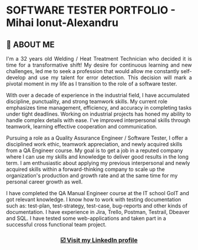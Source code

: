 # SOFTWARE TESTER PORTFOLIO - Mihai Ionut-Alexandru

## <a name="aboutme">:mag_right: ABOUT ME</a>

<p align="justify">I'm a 32 years old Welding / Heat Treatment Technician who decided it is time for a transformative shift! My desire for continuous learning and new challenges, led me to seek a profession that would allow me constantly self-develop and use my talent for error detection. This decision will mark a pivotal moment in my life as I transition to the role of a software tester.

With over a decade of experience in the industrial field, I have accumulated discipline, punctuality, and strong teamwork skills. My current role emphasizes time management, efficiency, and accuracy in completing tasks under tight deadlines. Working on industrial projects has honed my ability to handle complex details with ease. I've improved interpersonal skills through teamwork, learning effective cooperation and communication.

Pursuing a role as a Quality Assurance Engineer / Software Tester, I offer a disciplined work ethic, teamwork appreciation, and newly acquired skills from a QA Engineer course. My goal is to get a job in a reputed company where I can use my skills and knowledge to deliver good results in the long term. I am enthusiastic about applying my previous interpersonal and newly acquired skills within a forward-thinking company to scale up the organization's production and growth rate and at the same time for my personal career growth as well.

I have completed the QA Manual Engineer course at the IT school GoIT and got relevant knowledge. I know how to work with testing documentation such as: test-plan, test-strategy, test-case, bug-reports and other kinds of documentation. I have experience in Jira, Trello, Postman, Testrail, Dbeaver and SQL. I have tested some web-applications and taken part in a successful cross functional team project.</p>

### <p align="center"><a href="https://www.linkedin.com/in/ionut-alexandru-mihai/" target="_blank">☑️ Visit my <b>LinkedIn</b> profile</a></p>
